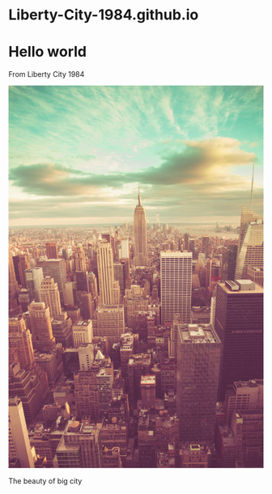 # Liberty-City-1984.github.io
<html lang="zh-en">
  <head>
    <meta charset="utf-8"/>
    <title>Liberty City 1984</title>
  </head>
  <body>
    <h1>Hello world</h1>
    <p>From Liberty City 1984</p>
    <img src="4FD3F378-97A9-4689-8872-BDB3FA717807.jpeg">
    <p>The beauty of big city</p>
  </body>
</html>
